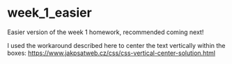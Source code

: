 # week_1_easier
Easier version of the week 1 homework, recommended coming next!

I used the workaround described here to center the text vertically within the boxes:
https://www.jakpsatweb.cz/css/css-vertical-center-solution.html
